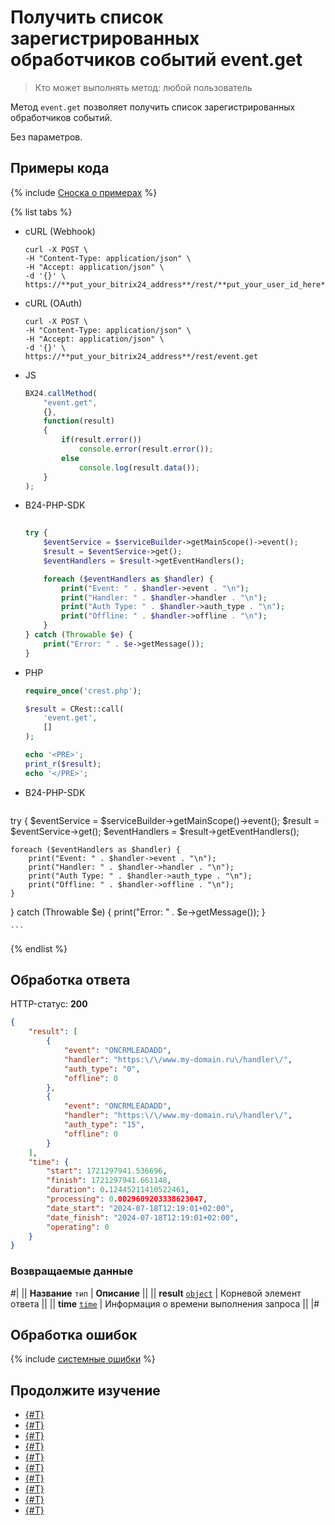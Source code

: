 # Получить список зарегистрированных обработчиков событий event.get

> Кто может выполнять метод: любой пользователь

Метод `event.get` позволяет получить список зарегистрированных обработчиков событий.

Без параметров.

## Примеры кода

{% include [Сноска о примерах](../../_includes/examples.md) %}

{% list tabs %}

- cURL (Webhook)

    ```curl
    curl -X POST \
    -H "Content-Type: application/json" \
    -H "Accept: application/json" \
    -d '{}' \
    https://**put_your_bitrix24_address**/rest/**put_your_user_id_here**/**put_your_webbhook_here**/event.get
    ```

- cURL (OAuth)

    ```curl
    curl -X POST \
    -H "Content-Type: application/json" \
    -H "Accept: application/json" \
    -d '{}' \
    https://**put_your_bitrix24_address**/rest/event.get
    ```

- JS

    ```js
    BX24.callMethod(
        "event.get",
        {},
        function(result)
        {
            if(result.error())
                console.error(result.error());
            else
                console.log(result.data());
        }
    );
    ```


- B24-PHP-SDK

    ```php
        
    try {
        $eventService = $serviceBuilder->getMainScope()->event();
        $result = $eventService->get();
        $eventHandlers = $result->getEventHandlers();
    
        foreach ($eventHandlers as $handler) {
            print("Event: " . $handler->event . "\n");
            print("Handler: " . $handler->handler . "\n");
            print("Auth Type: " . $handler->auth_type . "\n");
            print("Offline: " . $handler->offline . "\n");
        }
    } catch (Throwable $e) {
        print("Error: " . $e->getMessage());
    }
    
    ```

- PHP

    ```php
    require_once('crest.php');

    $result = CRest::call(
        'event.get',
        []
    );

    echo '<PRE>';
    print_r($result);
    echo '</PRE>';
    ```

- B24-PHP-SDK

    ```php
    
try {
    $eventService = $serviceBuilder->getMainScope()->event();
    $result = $eventService->get();
    $eventHandlers = $result->getEventHandlers();

    foreach ($eventHandlers as $handler) {
        print("Event: " . $handler->event . "\n");
        print("Handler: " . $handler->handler . "\n");
        print("Auth Type: " . $handler->auth_type . "\n");
        print("Offline: " . $handler->offline . "\n");
    }
} catch (Throwable $e) {
    print("Error: " . $e->getMessage());
}

    ```
{% endlist %}


## Обработка ответа

HTTP-статус: **200**

```json
{
    "result": [
        {
            "event": "ONCRMLEADADD",
            "handler": "https:\/\/www.my-domain.ru\/handler\/",
            "auth_type": "0",
            "offline": 0
        },
        {
            "event": "ONCRMLEADADD",
            "handler": "https:\/\/www.my-domain.ru\/handler\/",
            "auth_type": "15",
            "offline": 0
        }
    ],
    "time": {
        "start": 1721297941.536696,
        "finish": 1721297941.661148,
        "duration": 0.12445211410522461,
        "processing": 0.0029609203338623047,
        "date_start": "2024-07-18T12:19:01+02:00",
        "date_finish": "2024-07-18T12:19:01+02:00",
        "operating": 0
    }
}
```

### Возвращаемые данные

#|
|| **Название**
`тип` | **Описание** ||
|| **result**
[`object`](../data-types.md) | Корневой элемент ответа ||
|| **time**
[`time`](../data-types.md) | Информация о времени выполнения запроса ||
|#

## Обработка ошибок

{% include [системные ошибки](../../_includes/system-errors.md) %}

## Продолжите изучение

- [{#T}](./events.md)
- [{#T}](./event-bind.md)
- [{#T}](./event-unbind.md)
- [{#T}](./safe-event-handlers.md)
- [{#T}](./offline-events.md)
- [{#T}](./event-offline-list.md)
- [{#T}](./event-offline-get.md)
- [{#T}](./event-offline-clear.md)
- [{#T}](./event-offline-error.md)
- [{#T}](./on-offline-event.md)